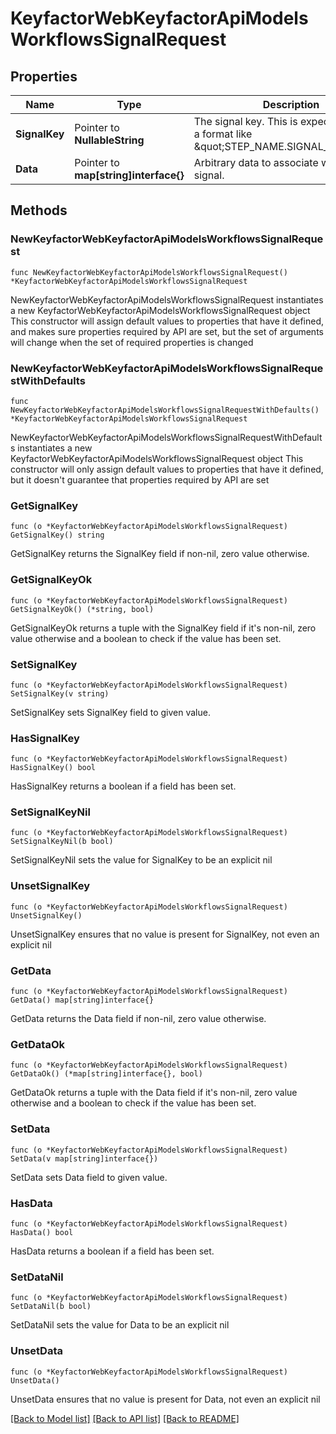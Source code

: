# KeyfactorWebKeyfactorApiModelsWorkflowsSignalRequest

## Properties

Name | Type | Description | Notes
------------ | ------------- | ------------- | -------------
**SignalKey** | Pointer to **NullableString** | The signal key. This is expected to be in a format like \&quot;STEP_NAME.SIGNAL_NAME\&quot; | [optional] 
**Data** | Pointer to **map[string]interface{}** | Arbitrary data to associate with the signal. | [optional] 

## Methods

### NewKeyfactorWebKeyfactorApiModelsWorkflowsSignalRequest

`func NewKeyfactorWebKeyfactorApiModelsWorkflowsSignalRequest() *KeyfactorWebKeyfactorApiModelsWorkflowsSignalRequest`

NewKeyfactorWebKeyfactorApiModelsWorkflowsSignalRequest instantiates a new KeyfactorWebKeyfactorApiModelsWorkflowsSignalRequest object
This constructor will assign default values to properties that have it defined,
and makes sure properties required by API are set, but the set of arguments
will change when the set of required properties is changed

### NewKeyfactorWebKeyfactorApiModelsWorkflowsSignalRequestWithDefaults

`func NewKeyfactorWebKeyfactorApiModelsWorkflowsSignalRequestWithDefaults() *KeyfactorWebKeyfactorApiModelsWorkflowsSignalRequest`

NewKeyfactorWebKeyfactorApiModelsWorkflowsSignalRequestWithDefaults instantiates a new KeyfactorWebKeyfactorApiModelsWorkflowsSignalRequest object
This constructor will only assign default values to properties that have it defined,
but it doesn't guarantee that properties required by API are set

### GetSignalKey

`func (o *KeyfactorWebKeyfactorApiModelsWorkflowsSignalRequest) GetSignalKey() string`

GetSignalKey returns the SignalKey field if non-nil, zero value otherwise.

### GetSignalKeyOk

`func (o *KeyfactorWebKeyfactorApiModelsWorkflowsSignalRequest) GetSignalKeyOk() (*string, bool)`

GetSignalKeyOk returns a tuple with the SignalKey field if it's non-nil, zero value otherwise
and a boolean to check if the value has been set.

### SetSignalKey

`func (o *KeyfactorWebKeyfactorApiModelsWorkflowsSignalRequest) SetSignalKey(v string)`

SetSignalKey sets SignalKey field to given value.

### HasSignalKey

`func (o *KeyfactorWebKeyfactorApiModelsWorkflowsSignalRequest) HasSignalKey() bool`

HasSignalKey returns a boolean if a field has been set.

### SetSignalKeyNil

`func (o *KeyfactorWebKeyfactorApiModelsWorkflowsSignalRequest) SetSignalKeyNil(b bool)`

 SetSignalKeyNil sets the value for SignalKey to be an explicit nil

### UnsetSignalKey
`func (o *KeyfactorWebKeyfactorApiModelsWorkflowsSignalRequest) UnsetSignalKey()`

UnsetSignalKey ensures that no value is present for SignalKey, not even an explicit nil
### GetData

`func (o *KeyfactorWebKeyfactorApiModelsWorkflowsSignalRequest) GetData() map[string]interface{}`

GetData returns the Data field if non-nil, zero value otherwise.

### GetDataOk

`func (o *KeyfactorWebKeyfactorApiModelsWorkflowsSignalRequest) GetDataOk() (*map[string]interface{}, bool)`

GetDataOk returns a tuple with the Data field if it's non-nil, zero value otherwise
and a boolean to check if the value has been set.

### SetData

`func (o *KeyfactorWebKeyfactorApiModelsWorkflowsSignalRequest) SetData(v map[string]interface{})`

SetData sets Data field to given value.

### HasData

`func (o *KeyfactorWebKeyfactorApiModelsWorkflowsSignalRequest) HasData() bool`

HasData returns a boolean if a field has been set.

### SetDataNil

`func (o *KeyfactorWebKeyfactorApiModelsWorkflowsSignalRequest) SetDataNil(b bool)`

 SetDataNil sets the value for Data to be an explicit nil

### UnsetData
`func (o *KeyfactorWebKeyfactorApiModelsWorkflowsSignalRequest) UnsetData()`

UnsetData ensures that no value is present for Data, not even an explicit nil

[[Back to Model list]](../README.md#documentation-for-models) [[Back to API list]](../README.md#documentation-for-api-endpoints) [[Back to README]](../README.md)



